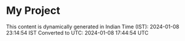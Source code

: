 # My Project

This content is dynamically generated in Indian Time (IST): 2024-01-08 23:14:54 IST
Converted to UTC: 2024-01-08 17:44:54 UTC
